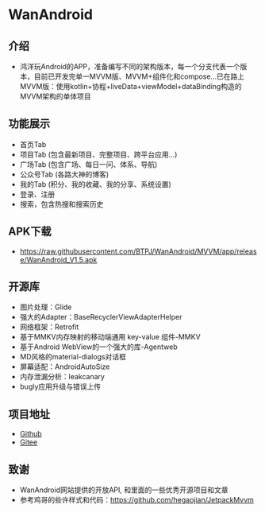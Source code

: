 # WanAndroid

## 介绍
- 鸿洋玩Android的APP，准备编写不同的架构版本，每一个分支代表一个版本，目前已开发完单一MVVM版、MVVM+组件化和compose...已在路上
MVVM版：使用kotlin+协程+liveData+viewModel+dataBinding构造的MVVM架构的单体项目

## 功能展示
- 首页Tab
- 项目Tab (包含最新项目、完整项目、跨平台应用...)
- 广场Tab (包含广场、每日一问、体系、导航)
- 公众号Tab (各路大神的博客)
- 我的Tab (积分、我的收藏、我的分享、系统设置)
- 登录、注册
- 搜索，包含热搜和搜索历史

## APK下载
- https://raw.githubusercontent.com/BTPJ/WanAndroid/MVVM/app/release/WanAndroid_V1.5.apk

## 开源库
- 图片处理：Glide
- 强大的Adapter：BaseRecyclerViewAdapterHelper
- 网络框架：Retrofit
- 基于MMKV内存映射的移动端通用 key-value 组件-MMKV
- 基于Android WebView的一个强大的库-Agentweb
- MD风格的material-dialogs对话框
- 屏幕适配：AndroidAutoSize
- 内存泄漏分析：leakcanary
- bugly应用升级与错误上传

## 项目地址
- [Github](https://github.com/BTPJ/WanAndroid/tree/MVVM)
- [Gitee](https://gitee.com/BTPJ_git/WanAndroid/tree/MVVM)

## 致谢
- WanAndroid网站提供的开放API, 和里面的一些优秀开源项目和文章
- 参考鸡哥的些许样式和代码：https://github.com/hegaojian/JetpackMvvm
